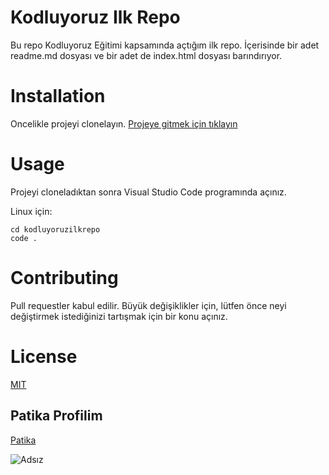 # Kodluyoruz Ilk Repo
Bu repo Kodluyoruz Eğitimi kapsamında açtığım ilk repo. İçerisinde bir adet readme.md dosyası ve bir adet de index.html dosyası barındırıyor.

# Installation
Oncelikle projeyi clonelayın. 
[Projeye gitmek için tıklayın](https://github.com/budakenes/kodluyoruzilkrepo.git)

# Usage
Projeyi cloneladıktan sonra Visual Studio Code programında açınız.

Linux için:

```github
cd kodluyoruzilkrepo
code . 
```

# Contributing
Pull requestler kabul edilir. Büyük değişiklikler için, lütfen önce neyi değiştirmek istediğinizi tartışmak için bir konu açınız.

# License
[MIT]()

## Patika Profilim
[Patika](https://app.patika.dev/enesbudak)

![Adsız](https://user-images.githubusercontent.com/116315357/197285477-984b7438-6d0d-4e9f-a356-9e74a504a569.png)

